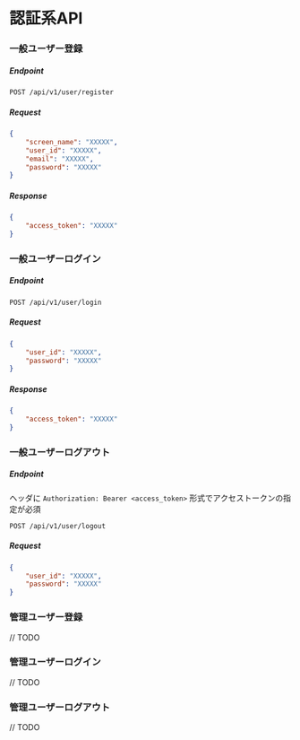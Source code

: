 # 認証系API

### 一般ユーザー登録

##### Endpoint

```
POST /api/v1/user/register
```

##### Request

```json
{
    "screen_name": "XXXXX",
    "user_id": "XXXXX",
    "email": "XXXXX",
    "password": "XXXXX"
}
```

##### Response

```json
{
    "access_token": "XXXXX"
}
```

### 一般ユーザーログイン

##### Endpoint

```
POST /api/v1/user/login
```

##### Request

```json
{
    "user_id": "XXXXX",
    "password": "XXXXX"
}
```

##### Response

```json
{
    "access_token": "XXXXX"
}
```

### 一般ユーザーログアウト

##### Endpoint

ヘッダに `Authorization: Bearer <access_token>` 形式でアクセストークンの指定が必須

```
POST /api/v1/user/logout
```

##### Request

```json
{
    "user_id": "XXXXX",
    "password": "XXXXX"
}
```

### 管理ユーザー登録
// TODO

### 管理ユーザーログイン
// TODO

### 管理ユーザーログアウト
// TODO